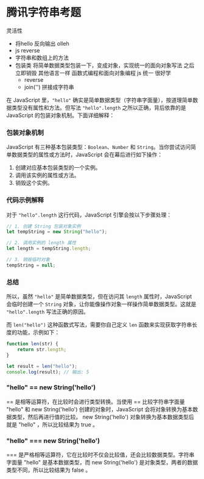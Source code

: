 # 腾讯字符串考题
灵活性
- 将hello 反向输出 olleh
- js reverse
- 字符串和数组上的方法
 - 包装类
   将简单数据类型包装一下，变成对象，实现统一的面向对象写法
   之后立即销毁
   其他语言一样 函数式编程和面向对象编程
   js 统一 很好学
   - reverse
   - join('') 拼接成字符串
   


          
在 JavaScript 里，`"hello"` 确实是简单数据类型（字符串字面量），按道理简单数据类型没有属性和方法。但写法 `"hello".length` 之所以正确，背后依靠的是 JavaScript 的包装对象机制。下面详细解释：

### 包装对象机制
JavaScript 有三种基本包装类型：`Boolean`、`Number` 和 `String`。当你尝试访问简单数据类型的属性或方法时，JavaScript 会在幕后进行如下操作：
1. 创建对应基本包装类型的一个实例。
2. 调用该实例的属性或方法。
3. 销毁这个实例。

### 代码示例解释
对于 `"hello".length` 这行代码，JavaScript 引擎会按以下步骤处理：
```javascript
// 1. 创建 String 包装对象实例
let tempString = new String("hello");

// 2. 调用实例的 length 属性
let length = tempString.length;

// 3. 销毁临时对象
tempString = null;
```

### 总结
所以，虽然 `"hello"` 是简单数据类型，但在访问其 `length` 属性时，JavaScript 会临时创建一个 `String` 对象，让你能像操作对象一样操作简单数据类型。这就是 `"hello".length` 写法正确的原因。

而 `len("hello")` 这种函数式写法，需要你自己定义 `len` 函数来实现获取字符串长度的功能，示例如下：
```javascript
function len(str) {
    return str.length;
}

let result = len("hello");
console.log(result); // 输出: 5
``` 


### "hello" == new String('hello')
== 是相等运算符，在比较时会进行类型转换。当使用 == 比较字符串字面量 "hello" 和 new String('hello') 创建的对象时，JavaScript 会将对象转换为基本数据类型，然后再进行值的比较。 new String('hello') 对象转换为基本数据类型后就是 "hello" ，所以比较结果为 true 。

### "hello" === new String('hello')
=== 是严格相等运算符，它在比较时不仅会比较值，还会比较数据类型。字符串字面量 "hello" 是基本数据类型，而 new String('hello') 是对象类型，两者的数据类型不同，所以比较结果为 false 。